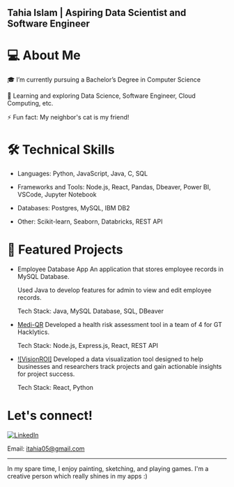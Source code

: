 ## Tahia Islam | Aspiring Data Scientist and Software Engineer
# 💻 About Me
🎓 I’m currently pursuing a Bachelor’s Degree in Computer Science

🌱 Learning and exploring Data Science, Software Engineer, Cloud Computing, etc.

⚡ Fun fact: My neighbor's cat is my friend!

# 🛠 Technical Skills
- Languages: Python, JavaScript, Java, C, SQL

- Frameworks and Tools: Node.js, React, Pandas, Dbeaver, Power BI, VSCode, Jupyter Notebook

- Databases: Postgres, MySQL, IBM DB2

- Other: Scikit-learn, Seaborn, Databricks, REST API

# 🚀 Featured Projects
- Employee Database App
  An application that stores employee records in MySQL Database.

  Used Java to develop features for admin to view and edit employee records.

  Tech Stack: Java, MySQL Database, SQL, DBeaver

- [Medi-QR](https://github.com/natalyyau/Medi-QR.git)
  Developed a health risk assessment tool in a team of 4 for GT Hacklytics.

  Tech Stack: Node.js, Express.js, React, REST API

- [![VisionROI]](https://github.com/Bondella1/VisionROI.git)
  Developed a data visualization tool designed to help businesses and researchers track projects and gain actionable insights for project success.

  Tech Stack: React, Python


# Let's connect!
[![LinkedIn](https://img.shields.io/badge/LinkedIn-Profile-blue?logo=linkedin)](https://www.linkedin.com/in/tahia-csc/)

Email: itahia05@gmail.com

___________________________________________________
In my spare time, I enjoy painting, sketching, and playing games. I'm a creative person which really shines in my apps :)
<!---
NotCheery/NotCheery is a ✨ special ✨ repository because its `README.md` (this file) appears on your GitHub profile.
You can click the Preview link to take a look at your changes.
--->
